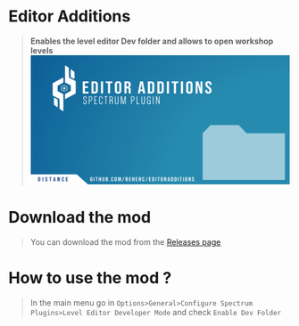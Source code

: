 # Editor Additions
> **Enables the level editor Dev folder and allows to open workshop levels**
![Repository logo](repository_thumbnail.png)

# Download the mod
> You can download the mod from the [Releases page](https://github.com/REHERC/EditorAdditions/releases/latest)

# How to use the mod ?
> In the main menu go in `Options>General>Configure Spectrum Plugins>Level Editor Developer Mode` and check `Enable Dev Folder`
